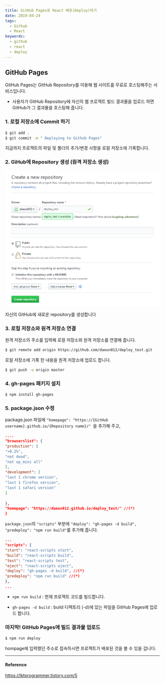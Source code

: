 ```yaml
---
title: GitHub Pages로 React 배포(Deploy)하기
date: 2019-04-24
tags:
  - Github
  - React
keywords:
  - github
  - react
  - deploy
---
```


## GitHub Pages

GitHub Pages는 GitHub Repository를 이용해 웹 사이트를 무료로 호스팅해주는 서비스입니다.

- 사용자가 GitHub Repository에 자신의 웹 프로젝트 빌드 결과물을 업로드 하면 GitHub가 그 결과물을 호스팅해 줍니다.

### 1. 로컬 저장소에 Commit 하기

```bash
$ git add .
$ git commit -m " Deploying to Github Pages"
```

지금까지 프로젝트의 파일 및 폴더의 추가/변경 사항을 로컬 저장소에 기록합니다.

### 2. GiHub에 Repository 생성 (원격 저장소 생성)

<img src="./repository.png" title="github_repository" alt="github_repository" />

자신의 GitHub에 새로운 repository를 생성합니다

### 3. 로컬 저장소와 원격 저장소 연결

원격 저장소의 주소를 입력해 로컬 저장소와 원격 저장소를 연결해 줍니다.

```bash
$ git remote add origin https://github.com/daeun012/deploy_test.git
```

로컬 저장소에 기록 한 내용을 원격 저장소에 업로드 합니다.

```bash
$ git push -u origin master
```

### 4. gh-pages 패키지 설치

```bash
$ npm install gh-pages
```

### 5. package.json 수정

package.json 파일에 `"homepage": "https://{GitHub username}.github.io/{Repository name}/" `을 추가해 주고,

```json
....
"browserslist": {
"production": [
">0.2%",
"not dead",
"not op_mini all"
],
"development": [
"last 1 chrome version",
"last 1 firefox version",
"last 1 safari version"
]

},
"homepage": "https://daeun012.github.io/deploy_test/" //(*)
}
```

`package.json`의 `"scripts"` 부분에 `"deploy": "gh-pages -d build", "predeploy": "npm run build"`를 추가해 줍니다.

```json
...
"scripts": {
"start": "react-scripts start",
"build": "react-scripts build",
"test": "react-scripts test",
"eject": "react-scripts eject",
"deploy": "gh-pages -d build", //(*)
"predeploy": "npm run build" //(*)
},
...
```

- `npm run build` : 현재 프로젝트 코드를 빌드합니다.

- `gh-pages -d build` : build 디렉토리 (-d)에 있는 파일을 GitHub Pages에 업로드 합니다.

### 마지막! GitHub Pages에 빌드 결과물 업로드

```bash
$ npm run deploy
```

hompage에 입력했던 주소로 접속하시면 프로젝트가 배포된 것을 볼 수 있을 겁니다.

---

#### Reference

https://lktprogrammer.tistory.com/5
